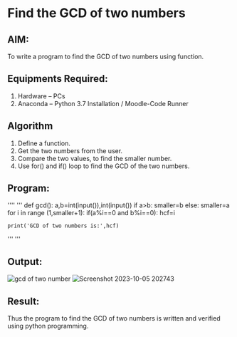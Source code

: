 # Find the GCD of two numbers

## AIM:
To write a program to find the GCD of two numbers using function.

## Equipments Required:
1. Hardware – PCs
2. Anaconda – Python 3.7 Installation / Moodle-Code Runner

## Algorithm
1. Define a function.
2. Get the two numbers from the user.
3. Compare the two values, to find the smaller number.
4. Use for() and if() loop to find the GCD of the two numbers.

## Program:
''''
'''
def gcd():
    a,b=int(input()),int(input())
    if a>b:
        smaller=b
    else:
        smaller=a
    for i in range (1,smaller+1):
        if(a%i==0 and b%i==0):
            hcf=i
        
    print('GCD of two numbers is:',hcf)
'''
'''


## Output:
![gcd of two number](gcd.png)
![Screenshot 2023-10-05 202743](https://github.com/praveenck23009864/GCD-of-two-numbers/assets/141472050/0b0f2350-b92f-4025-88c9-f41bf7b2b808)




## Result:
Thus the program to find the GCD of two numbers is written and verified using python programming.
